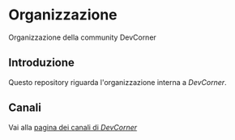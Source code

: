 # Organizzazione
Organizzazione della community DevCorner

## Introduzione

Questo repository riguarda l'organizzazione interna a _DevCorner_.

## Canali

Vai alla [pagina dei canali di _DevCorner_](canali.md)
